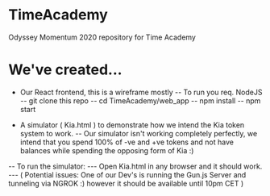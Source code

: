 # TimeAcademy
Odyssey Momentum 2020 repository for Time Academy

# We've created...
- Our React frontend, this is a wireframe mostly
-- To run you req. NodeJS
-- git clone this repo
-- cd TimeAcademy/web_app
-- npm install
-- npm start

- A simulator ( Kia.html ) to demonstrate how we intend the Kia token system to work.
-- Our simulator isn't working completely perfectly, we intend that you spend 100% of -ve and +ve tokens and not have balances while spending the opposing form of Kia :) 

-- To run the simulator:
--- Open Kia.html in any browser and it should work.
--- ( Potential issues: One of our Dev's is running the Gun.js Server and tunneling via NGROK :) however it should be available until 10pm CET ) 
